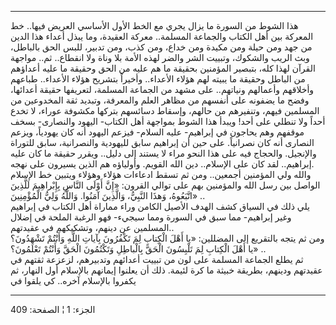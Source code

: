 ------------------------------------------------------------------------

هذا الشوط من السورة ما يزال يجري مع الخط الأول الأساسي العريض فيها.. خط
المعركة بين أهل الكتاب والجماعة المسلمة.. معركة العقيدة، وما يبذل أعداء
هذا الدين من جهد ومن حيلة ومن مكيدة ومن خداع، ومن كذب، ومن تدبير، للبس
الحق بالباطل، وبث الريب والشكوك، وتبييت الشر والضر لهذه الأمة بلا وناة
ولا انقطاع.. ثم.. مواجهة القرآن لهذا كله، بتبصير المؤمنين بحقيقة ما هم
عليه من الحق وحقيقة ما عليه أعداؤهم من الباطل وحقيقة ما يبيته لهم هؤلاء
الأعداء.. وأخيراً بتشريح هؤلاء الأعداء.. طباعهم وأخلاقهم وأعمالهم
ونياتهم.. على مشهد من الجماعة المسلمة، لتعريفها حقيقة أعدائها، وفضح ما
يضفونه على أنفسهم من مظاهر العلم والمعرفة، وتبديد ثقة المخدوعين من
المسلمين فيهم، وتنفيرهم من حالهم، وإسقاط دسائسهم بتركها مكشوفة عوراء، لا
تخدع أحداً ولا تنطلي على أحد! ويبدأ هذا الشوط بمواجهة أهل الكتاب- اليهود
والنصارى- بسخف موقفهم وهم يحاجون في إبراهيم- عليه السلام- فيزعم اليهود
أنه كان يهودياً، ويزعم النصارى أنه كان نصرانياً. على حين أن إبراهيم سابق
لليهودية والنصرانية، سابق للتوراة والإنجيل. والحجاج فيه على هذا النحو
مراء لا يستند إلى دليل.. ويقرر حقيقة ما كان عليه إبراهيم.. لقد كان على
الإسلام.. دين الله القويم. وأولياؤه هم الذين يسيرون على نهجه.  
والله ولي المؤمنين أجمعين.. ومن ثم تسقط ادعاءات هؤلاء وهؤلاء ويتبين خط
الإسلام الواصل بين رسل الله والمؤمنين بهم على توالي القرون: «إِنَّ أَوْلَى
النَّاسِ بِإِبْراهِيمَ لَلَّذِينَ اتَّبَعُوهُ، وَهذَا النَّبِيُّ، وَالَّذِينَ آمَنُوا. وَاللَّهُ وَلِيُّ
الْمُؤْمِنِينَ» ..  
يلي ذلك في السياق كشف الهدف الأصيل الكامن وراء مماراة أهل الكتاب في
إبراهيم وغير إبراهيم- مما سبق في السورة ومما سيجيء- فهو الرغبة الملحة في
إضلال المسلمين عن دينهم، وتشكيكهم في عقيدتهم..  
ومن ثم يتجه بالتقريع إلى المضللين: «يا أَهْلَ الْكِتابِ لِمَ تَكْفُرُونَ بِآياتِ اللَّهِ
وَأَنْتُمْ تَشْهَدُونَ؟ يا أَهْلَ الْكِتابِ لِمَ تَلْبِسُونَ الْحَقَّ بِالْباطِلِ وَتَكْتُمُونَ الْحَقَّ وَأَنْتُمْ
تَعْلَمُونَ؟» ..  
ثم يطلع الجماعة المسلمة على لون من تبييت أعدائهم وتدبيرهم، لزعزعة ثقتهم
في عقيدتهم ودينهم، بطريقة خبيثة ما كرة لئيمة. ذلك أن يعلنوا إيمانهم
بالإسلام أول النهار، ثم يكفروا بالإسلام آخره.. كي يلقوا في

------------------------------------------------------------------------

الجزء: 1 ¦ الصفحة: 409
